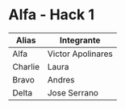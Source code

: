 # Alfa - Hack 1

| Alias  | Integrante |
| ------------- | ------------- |
| Alfa  | Victor Apolinares  |
| Charlie  | Laura |
| Bravo | Andres |
| Delta | Jose Serrano |
